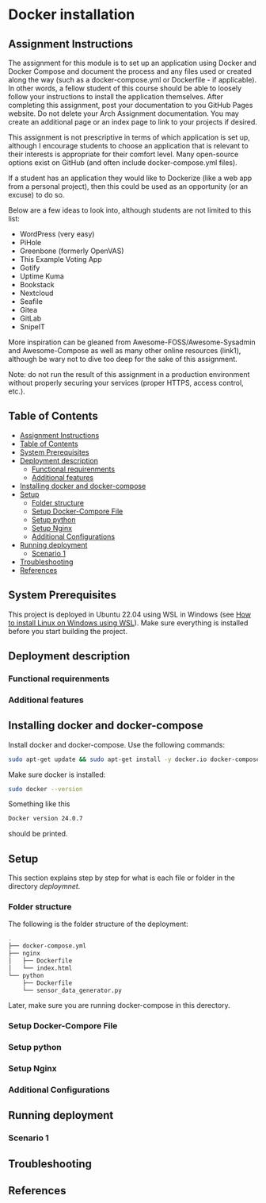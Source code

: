 # Docker installation

## Assignment Instructions
The assignment for this module is to set up an application using Docker and Docker Compose and document the process and any files used or created along the way (such as a docker-compose.yml or Dockerfile - if applicable). In other words, a fellow student of this course should be able to loosely follow your instructions to install the application themselves. After completing this assignment, post your documentation to you GitHub Pages website. Do not delete your Arch Assignment documentation. You may create an additional page or an index page to link to your projects if desired.

This assignment is not prescriptive in terms of which application is set up, although I encourage students to choose an application that is relevant to their interests is appropriate for their comfort level. Many open-source options exist on GitHub (and often include docker-compose.yml files).

If a student has an application they would like to Dockerize (like a web app from a personal project), then this could be used as an opportunity (or an excuse) to do so.

Below are a few ideas to look into, although students are not limited to this list:

- WordPress (very easy)
- PiHole
- Greenbone (formerly OpenVAS)
- This Example Voting App
- Gotify
- Uptime Kuma
- Bookstack
- Nextcloud
- Seafile
- Gitea
- GitLab
- SnipeIT

More inspiration can be gleaned from Awesome-FOSS/Awesome-Sysadmin and Awesome-Compose as well as many other online resources (link1), although be wary not to dive too deep for the sake of this assignment.



Note: do not run the result of this assignment in a production environment without properly securing your services (proper HTTPS, access control, etc.).
## Table of Contents
- [Assignment Instructions](#assignment-instructions)
- [Table of Contents](#table-of-contents)
- [System Prerequisites](#system-prerequisites)
- [Deployment description](#deployment-description)
    - [Functional requirenments](#functional-requirenments)
    - [Additional features](#additional-features)
- [Installing docker and docker-compose](#installing-docker-and-docker-compose)
- [Setup](#setup)
    - [Folder structure](#folder-structure)
    - [Setup Docker-Compore File](#setup-docker-compore-file)
    - [Setup python](#setup-python)
    - [Setup Nginx](#setup-nginx)
    - [Additional Configurations](#additional-configurations)
- [Running deployment](#running-deployment)
    - [Scenario 1](#scenario-1)
- [Troubleshooting](#troubleshooting)
- [References](#references)

## System Prerequisites
This project is deployed in Ubuntu 22.04 using WSL in Windows (see [How to install Linux on Windows using WSL](https://learn.microsoft.com/en-us/windows/wsl/install)). Make sure everything is installed before you start building the project. 

## Deployment description
### Functional requirenments
### Additional features

## Installing docker and docker-compose
Install docker and docker-compose. Use the following commands:
```bash 
sudo apt-get update && sudo apt-get install -y docker.io docker-compose
```
Make sure docker is installed:
```bash 
sudo docker --version
```
Something like this
```bash 
Docker version 24.0.7
```
should be printed.

## Setup
This section explains step by step for what is each file or folder in the directory *deploymnet*.
### Folder structure
The following is the folder structure of the deployment:
```bash
.
├── docker-compose.yml
├── nginx
│   ├── Dockerfile
│   └── index.html
└── python
    ├── Dockerfile
    └── sensor_data_generator.py
```   
Later, make sure you are running docker-compose in this derectory.

### Setup Docker-Compore File
### Setup python
### Setup Nginx
### Additional Configurations
## Running deployment
### Scenario 1
## Troubleshooting
## References
